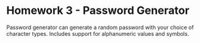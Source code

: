 # Homework 3 - Password Generator

Password generator can generate a random password with your choice of character types. Includes support for alphanumeric values and symbols.
